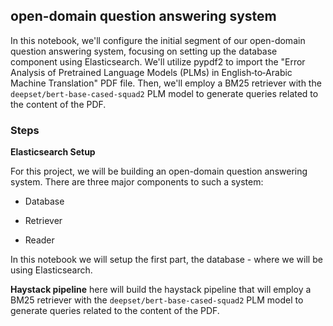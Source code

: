 ## open-domain question answering system

In this notebook, we'll configure the initial segment of our open-domain question answering system, focusing on setting up the database component using Elasticsearch. We'll utilize pypdf2 to import the "Error Analysis of Pretrained Language Models (PLMs) in English‑to‑Arabic Machine Translation" PDF file. Then, we'll employ a BM25 retriever with the `deepset/bert-base-cased-squad2` PLM model to generate queries related to the content of the PDF.

### Steps 
**Elasticsearch Setup**

For this project, we will be building an open-domain question answering system. There are three major components to such a system:

- Database

- Retriever

- Reader

In this notebook we will setup the first part, the database - where we will be using Elasticsearch.

**Haystack pipeline**
here will build the haystack pipeline that will employ a BM25 retriever with the `deepset/bert-base-cased-squad2` PLM model to generate queries related to the content of the PDF.
